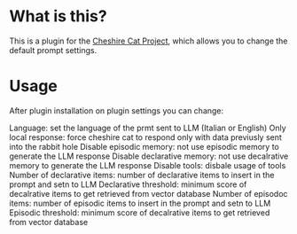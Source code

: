 # What is this?

This is a plugin for the [Cheshire Cat Project](https://github.com/pieroit/cheshire-cat), which allows you to change the default prompt settings.

# Usage

After plugin installation on plugin settings you can change:

Language: set the language of the prmt sent to LLM (Italian or English)
Only local response: force cheshire cat to respond only with data previusly sent into the rabbit hole
Disable episodic memory: not use episodic memory to generate the LLM response
Disable declarative memory: not use decalrative memory to generate the LLM response
Disable tools: disbale usage of tools
Number of declarative items: number of declarative items to insert in the prompt and setn to LLM
Declarative threshold: minimum score of decalrative items to get retrieved from vector database
Number of episodoc items: number of episodic items to insert in the prompt and setn to LLM
Episodic threshold: minimum score of decalrative items to get retrieved from vector database
